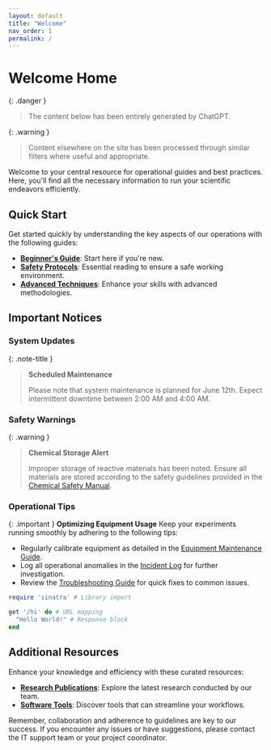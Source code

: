 ```yaml
---
layout: default
title: "Welcome"
nav_order: 1
permalink: /
---
```


# Welcome Home

{: .danger }
> The content below has been entirely generated by ChatGPT.

{: .warning }
> Content elsewhere on the site has been processed through similar filters where useful and appropriate.

Welcome to your central resource for operational guides and best practices. Here, you'll find all the necessary information to run your scientific endeavors efficiently.

## Quick Start

Get started quickly by understanding the key aspects of our operations with the following guides:

- **[Beginner's Guide](/guides/beginners)**: Start here if you're new.
- **[Safety Protocols](/safety)**: Essential reading to ensure a safe working environment.
- **[Advanced Techniques](/techniques/advanced)**: Enhance your skills with advanced methodologies.

## Important Notices

### System Updates

{: .note-title }

> **Scheduled Maintenance**
>
> Please note that system maintenance is planned for June 12th. Expect intermittent downtime between 2:00 AM and 4:00 AM.

### Safety Warnings

{: .warning }

> **Chemical Storage Alert**
>
> Improper storage of reactive materials has been noted. Ensure all materials are stored according to the safety guidelines provided in the [Chemical Safety Manual](/safety/chemical-storage).

### Operational Tips

{: .important }
**Optimizing Equipment Usage**
Keep your experiments running smoothly by adhering to the following tips:

- Regularly calibrate equipment as detailed in the [Equipment Maintenance Guide](/maintenance).
- Log all operational anomalies in the [Incident Log](/logs/incident) for further investigation.
- Review the [Troubleshooting Guide](/troubleshooting) for quick fixes to common issues.

```ruby
require 'sinatra' # Library import

get '/hi' do # URL mapping
  "Hello World!" # Response block
end
```

## Additional Resources

Enhance your knowledge and efficiency with these curated resources:

- **[Research Publications](/publications)**: Explore the latest research conducted by our team.
- **[Software Tools](/software)**: Discover tools that can streamline your workflows.

Remember, collaboration and adherence to guidelines are key to our success. If you encounter any issues or have suggestions, please contact the IT support team or your project coordinator.
